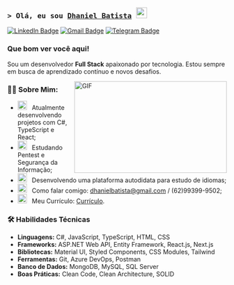 ### <samp>&gt; Olá, eu sou <a href="https://github.com/DhanielBatista" target="_blank">Dhaniel Batista</a> <img src="https://media.giphy.com/media/hvRJCLFzcasrR4ia7z/giphy.gif" width="25"> </samp>

[![LinkedIn Badge](https://img.shields.io/badge/-LinkedIn-0e76a8?style=flat-square&logo=Linkedin&logoColor=white)](https://linkedin.com/in/dhaniel)
[![Gmail Badge](https://img.shields.io/badge/-Gmail-c14438?style=flat-square&logo=Gmail&logoColor=white)](mailto:dhanielbatista@gmail.com)
[![Telegram Badge](https://img.shields.io/badge/-Telegram-0088cc?style=flat-square&logo=Telegram&logoColor=white)](https://t.me/DhanielBatista)

### Que bom ver você aqui! &nbsp;

Sou um desenvolvedor **Full Stack** apaixonado por tecnologia. Estou sempre em busca de aprendizado contínuo e novos desafios.

<img align="right" alt="GIF" src="https://i.pinimg.com/originals/2e/e8/8b/2ee88bf78e4f76001f59bad5e91a6a03.gif" width="350" height="211" />


### 👨‍💻 Sobre Mim:

- <img src="https://github.com/Gapur/Gapur/blob/main/assets/developer.gif?raw=true" width="21" />&nbsp;&nbsp; Atualmente desenvolvendo projetos com C#, TypeScript e React;
- <img src="https://github.com/Gapur/Gapur/blob/main/assets/lightning.gif?raw=true" width="21" />&nbsp;&nbsp; Estudando Pentest e Segurança da Informação;
- <img src="https://github.com/Gapur/Gapur/blob/main/assets/laptop.gif?raw=true" width="21" />&nbsp;&nbsp; Desenvolvendo uma plataforma autodidata para estudo de idiomas;
- <img src="https://github.com/Gapur/Gapur/blob/main/assets/letterbox.gif?raw=true" width="21" />&nbsp;&nbsp; Como falar comigo: dhanielbatista@gmail.com / (62)99399-9502;
- <img src="https://github.com/Gapur/Gapur/blob/main/assets/doc.gif?raw=true" width="21" />&nbsp;&nbsp; Meu Currículo: [Currículo](https://drive.google.com/file/d/1RAyehDKzGLOzkSPbQ5C4pOVoOxLLLRqa/view).


### 🛠️ Habilidades Técnicas

- **Linguagens:** C#, JavaScript, TypeScript, HTML, CSS  
- **Frameworks:** ASP.NET Web API, Entity Framework, React.js, Next.js  
- **Bibliotecas:** Material UI, Styled Components, CSS Modules, Tailwind  
- **Ferramentas:** Git, Azure DevOps, Postman  
- **Banco de Dados:** MongoDB, MySQL, SQL Server  
- **Boas Práticas:** Clean Code, Clean Architecture, SOLID
